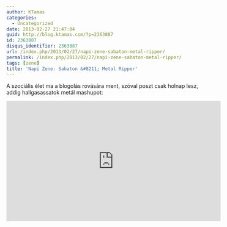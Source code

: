 ```yaml
---
author: KTamas
categories:
  - Uncategorized
date: 2013-02-27 21:47:04
guid: http://blog.ktamas.com/?p=2363887
id: 2363887
disqus_identifier: 2363887
url: /index.php/2013/02/27/napi-zene-sabaton-metal-ripper/
permalink: /index.php/2013/02/27/napi-zene-sabaton-metal-ripper/
tags: [zene]
title: 'Napi Zene: Sabaton &#8211; Metal Ripper'
---
```


A szociális élet ma a blogolás rovására ment, szóval poszt csak holnap lesz, addig hallgasassatok metál mashupot:

<iframe width="560" height="315" src="https://www.youtube.com/embed/FQNVraMtNes" frameborder="0" allow="accelerometer; autoplay; encrypted-media; gyroscope; picture-in-picture" allowfullscreen></iframe>
